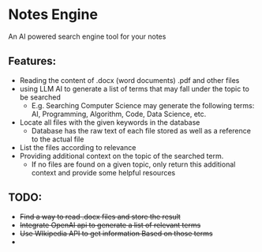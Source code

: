 # Notes Engine
An AI powered search engine tool for your notes

## Features:
- Reading the content of .docx (word documents) .pdf and other files
- using LLM AI to generate a list of terms that may fall under the topic to be searched
  - E.g. Searching Computer Science may generate the following terms: AI, Programming, Algorithm, Code, Data Science, etc.
- Locate all files with the given keywords in the database
  - Database has the raw text of each file stored as well as a reference to the actual file
- List the files according to relevance
- Providing additional context on the topic of the searched term.
  - If no files are found on a given topic, only return this additional context and provide some helpful resources

## TODO:
- ~~Find a way to read .docx files and store the result~~
- ~~Integrate OpenAI api to generate a list of relevant terms~~
- ~~Use WIkipedia API to get information Based on those terms~~
- 